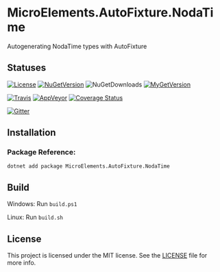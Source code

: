 # MicroElements.AutoFixture.NodaTime
Autogenerating NodaTime types with AutoFixture

## Statuses
[![License](https://img.shields.io/github/license/micro-elements/MicroElements.AutoFixture.NodaTime.svg)](https://raw.githubusercontent.com/micro-elements/MicroElements.AutoFixture.NodaTime/master/LICENSE)
[![NuGetVersion](https://img.shields.io/nuget/v/MicroElements.AutoFixture.NodaTime.svg)](https://www.nuget.org/packages/MicroElements.AutoFixture.NodaTime)
![NuGetDownloads](https://img.shields.io/nuget/dt/MicroElements.AutoFixture.NodaTime.svg)
[![MyGetVersion](https://img.shields.io/myget/micro-elements/v/MicroElements.AutoFixture.NodaTime.svg)](https://www.myget.org/feed/micro-elements/package/nuget/MicroElements.AutoFixture.NodaTime)

[![Travis](https://img.shields.io/travis/micro-elements/MicroElements.AutoFixture.NodaTime/master.svg?logo=travis)](https://travis-ci.org/micro-elements/MicroElements.AutoFixture.NodaTime)
[![AppVeyor](https://img.shields.io/appveyor/ci/micro-elements/microelements-autofixture-nodatime.svg?logo=appveyor)](https://ci.appveyor.com/project/micro-elements/microelements-autofixture-nodatime)
[![Coverage Status](https://img.shields.io/coveralls/micro-elements/MicroElements.AutoFixture.NodaTime.svg)](https://coveralls.io/r/micro-elements/MicroElements.AutoFixture.NodaTime)

[![Gitter](https://img.shields.io/gitter/room/micro-elements/MicroElements.AutoFixture.NodaTime.svg)](https://gitter.im/micro-elements/MicroElements.AutoFixture.NodaTime)

## Installation

### Package Reference:

```
dotnet add package MicroElements.AutoFixture.NodaTime
```

## Build
Windows: Run `build.ps1`

Linux: Run `build.sh`

## License
This project is licensed under the MIT license. See the [LICENSE] file for more info.


[LICENSE]: https://raw.githubusercontent.com/micro-elements/MicroElements.AutoFixture.NodaTime/master/LICENSE
